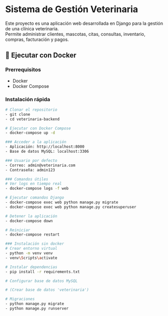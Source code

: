 # Sistema de Gestión Veterinaria

Este proyecto es una aplicación web desarrollada en Django para la gestión de una clínica veterinaria.  
Permite administrar clientes, mascotas, citas, consultas, inventario, compras, facturación y pagos.

## 🐳 Ejecutar con Docker 

### Prerrequisitos
- Docker
- Docker Compose

### Instalación rápida
```bash
# Clonar el repositorio
- git clone 
- cd veterinaria-backend

# Ejecutar con Docker Compose
- docker-compose up -d

### Acceder a la aplicación
- Aplicación: http://localhost:8000
- Base de datos MySQL: localhost:3306

### Usuario por defecto
- Correo: admin@veterinaria.com
- Contraseña: admin123

### Comandos útiles
# Ver logs en tiempo real
- docker-compose logs -f web

# Ejecutar comandos Django
- docker-compose exec web python manage.py migrate
- docker-compose exec web python manage.py createsuperuser

# Detener la aplicación
- docker-compose down

# Reiniciar
- docker-compose restart

### Instalación sin docker
# Crear entorno virtual
- python -m venv venv
- venv\Scripts\activate  

# Instalar dependencias
- pip install -r requirements.txt

# Configurar base de datos MySQL

# (Crear base de datos 'veterinaria')

# Migraciones
- python manage.py migrate
- python manage.py runserver